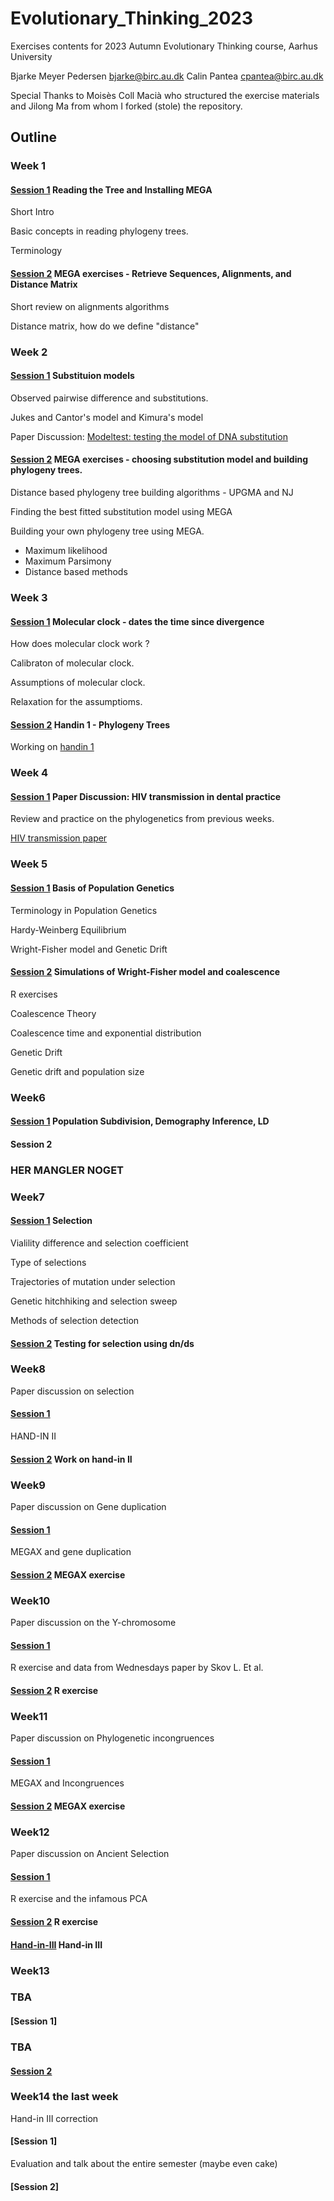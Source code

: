 # Evolutionary_Thinking_2023

Exercises contents for 2023 Autumn Evolutionary Thinking course, Aarhus University


Bjarke Meyer Pedersen bjarke@birc.au.dk
Calin Pantea cpantea@birc.au.dk



Special Thanks to Moisès Coll Macià who structured the exercise materials and Jilong Ma from whom I forked (stole) the repository.

## Outline

### Week 1
#### [Session 1](https://github.com/Bjarke-M/Evolutionary_Thinking_2023/tree/main/week35/Wednesday) Reading the Tree and Installing MEGA 
Short Intro

Basic concepts in reading phylogeny trees.

Terminology
#### [Session 2](https://github.com/Bjarke-M/Evolutionary_Thinking_2023/tree/main/week35/Friday) MEGA exercises - Retrieve Sequences, Alignments, and Distance Matrix
Short review on alignments algorithms

Distance matrix, how do we define "distance"

### Week 2
#### [Session 1](https://github.com/Bjarke-M/Evolutionary_Thinking_2023/tree/main/week36/Wednesday) Substituion models

Observed pairwise difference and substitutions.

Jukes and Cantor's model and Kimura's model

Paper Discussion: [Modeltest: testing the model of DNA substitution](https://watermark.silverchair.com/140817.pdf?token=AQECAHi208BE49Ooan9kkhW_Ercy7Dm3ZL_9Cf3qfKAc485ysgAAAvswggL3BgkqhkiG9w0BBwagggLoMIIC5AIBADCCAt0GCSqGSIb3DQEHATAeBglghkgBZQMEAS4wEQQMsyveQ_-HoHA6YhAQAgEQgIICrsML-cxTqD027v9Fe8Dxlw04nMTHv0-UF-f6oGvVQmFGaYhDXla0yTHc9HQTqEG2fTdEIgpsfxZWk95ajTPwzujHbi5Tps86ZBlPMstwLuntcS52cWSm4UCCAzPSgvJbRABABW9E7n4IYwD1sg26p_-W1Ijg5Hb9USUTkSTGlu5PU-LXXun5x4i1zvDmXB59DkaKeIb7EaE9Qc4mh6XWC0pZRhRCoUn6JNYzhDLvCUZjpitlhvuh5QDgi_GC2db9uKJwZtvN1OTt7QFO5k3vRMUdLMoUEk-znrAKK9KXGnzAf_iwmyXIppBYfi7UKfoRunpHSeJf6BXt7Jov-6sJQPlheMJV8GOI2bkT7ifkJzcZO3qzrnpLF3DHqo-EgjCr723uwLfXVKOFTzLJ3dZ7WKy9FRhAQd-T2I29lVs1fzxtn8WYJWwDHWPKMHH-4RlEKUWzACZQwO1Y3N-W0aFbuA1Wu20KM1AhgwvPaXFxCn7G_oBwhGi1Wj9DA7Yrt_VKrjR3JUXtB3o7oqSozXo3VaF7_cFOqLVtdp7qYydGVm7vI3l6OjJAqhEo0EjHEKxwH003abVb6Tt3v2MoErVlbcEu_ELb14_4yilBcjCnLtd4SN-Eqgg0qydz6D0gG95CW6zzYD_P9h6uIlHKu93JDgAQeB9K_TaFp9RX32JUHAyLZuHmjdCIb9PDvMPzLZ2umE_XappoQkzWZs1se4XzJzXRr5JBHsOEHHZeLok0OQZ5OsJv8n0OQUvEOaFfp1JjqAGs-0MQXUNR19X3EnmG4O5yAHDtM5wqiOQ3tW4593VBYaTakZB8eKvkcyAZFKmS67490C5804V0LcSa_A1I9H1IZZM5CbTYoCs7hK95ioVfijAf6a2bVCrTx58oA_0RuUUHyE5nodr5uvH752Lp)

#### [Session 2](https://github.com/Bjarke-M/Evolutionary_Thinking_2023/tree/main/week36/Friday) MEGA exercises - choosing substitution model and building phylogeny trees.

Distance based phylogeny tree building algorithms - UPGMA and NJ

Finding the best fitted substitution model using MEGA

Building your own phylogeny tree using MEGA.
- Maximum likelihood
- Maximum Parsimony
- Distance based methods

### Week 3
#### [Session 1](https://github.com/Bjarke-M/Evolutionary_Thinking_2023/tree/main/week37/Wednesday) Molecular clock - dates the time since divergence

How does molecular clock work ?

Calibraton of molecular clock.

Assumptions of molecular clock.

Relaxation for the assumptioms.

#### [Session 2](https://github.com/Bjarke-M/Evolutionary_Thinking_2023/tree/main/week37/Friday) Handin 1 - Phylogeny Trees

Working on [handin 1](https://github.com/Jilong-Jerome/Evolutionary_Thinking_2022/tree/main/handin_1)

### Week 4
#### [Session 1](https://github.com/Bjarke-M/Evolutionary_Thinking_2023/tree/main/week38/Wednesday) Paper Discussion: HIV transmission in dental practice

Review and practice on the phylogenetics from previous weeks.

[HIV transmission paper](https://science.sciencemag.org/content/256/5060/1165)

### Week 5
#### [Session 1](https://github.com/Bjarke-M/Evolutionary_Thinking_2023/tree/main/week39/Wednesday) Basis of Population Genetics

Terminology in Population Genetics

Hardy-Weinberg Equilibrium

Wright-Fisher model and Genetic Drift

#### [Session 2](https://github.com/Bjarke-M/Evolutionary_Thinking_2023/tree/main/week39/Friday) Simulations of Wright-Fisher model and coalescence

R exercises

Coalescence Theory

Coalescence time and exponential distribution

Genetic Drift

Genetic drift and population size

### Week6
#### [Session 1](https://github.com/Bjarke-M/Evolutionary_Thinking_2023/tree/main/week40/Wednesday) Population Subdivision, Demography Inference, LD

#### Session 2

### HER MANGLER NOGET 

### Week7
#### [Session 1](https://github.com/Bjarke-M/Evolutionary_Thinking_2023/tree/main/week41/Wednesday) Selection

Vialility difference and selection coefficient

Type of selections

Trajectories of mutation under selection

Genetic hitchhiking and selection sweep

Methods of selection detection

#### [Session 2](https://github.com/Bjarke-M/Evolutionary_Thinking_2023/tree/main/week41/Friday) Testing for selection using dn/ds

### Week8
Paper discussion on selection 
#### [Session 1](https://github.com/Bjarke-M/Evolutionary_Thinking_2023/tree/main/week43/Wednesday) 

HAND-IN II 
#### [Session 2](https://github.com/Bjarke-M/Evolutionary_Thinking_2023/tree/main/week43/Friday) Work on hand-in II

### Week9
Paper discussion on Gene duplication 
#### [Session 1](https://github.com/Bjarke-M/Evolutionary_Thinking_2023/tree/main/week44/Wednesday) 

MEGAX and gene duplication
#### [Session 2](https://github.com/Bjarke-M/Evolutionary_Thinking_2023/tree/main/week44/Friday) MEGAX exercise 

### Week10
Paper discussion on the Y-chromosome
#### [Session 1](https://github.com/Bjarke-M/Evolutionary_Thinking_2023/tree/main/week45/Wednesday) 

R exercise and data from Wednesdays paper by Skov L. Et al. 
#### [Session 2](https://github.com/Bjarke-M/Evolutionary_Thinking_2023/tree/main/week45/Friday) R exercise 

### Week11
Paper discussion on Phylogenetic incongruences 
#### [Session 1](https://github.com/Bjarke-M/Evolutionary_Thinking_2023/tree/main/week46/Wednesday) 

MEGAX and Incongruences 
#### [Session 2](https://github.com/Bjarke-M/Evolutionary_Thinking_2023/tree/main/week46/Friday) MEGAX exercise 


### Week12
Paper discussion on Ancient Selection 
#### [Session 1](https://github.com/Bjarke-M/Evolutionary_Thinking_2023/tree/main/week47/Wednesday) 

R exercise and the infamous PCA 
#### [Session 2](https://github.com/Bjarke-M/Evolutionary_Thinking_2023/tree/main/week47/Friday) R exercise
#### [Hand-in-III](https://github.com/Bjarke-M/Evolutionary_Thinking_2023/tree/main/handin_3) Hand-in III



### Week13
### TBA
#### [Session 1]

### TBA
#### [Session 2]()


### Week14 the last week 
Hand-in III correction 
#### [Session 1]

Evaluation and talk about the entire semester (maybe even cake)
#### [Session 2]








